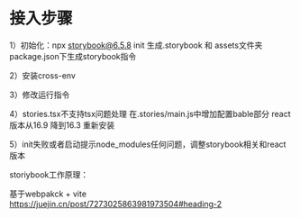 # 接入步骤
1）初始化：npx storybook@6.5.8 init 
生成.storybook 和 assets文件夹
package.json下生成storybook指令

2）安装cross-env

3）修改运行指令

4）stories.tsx不支持tsx问题处理
在.stories/main.js中增加配置bable部分
react版本从16.9 降到16.3
重新安装

5）init失败或者启动提示node_modules任何问题，调整storybook相关和react版本

storiybook工作原理：

基于webpakck + vite
https://juejin.cn/post/7273025863981973504#heading-2
